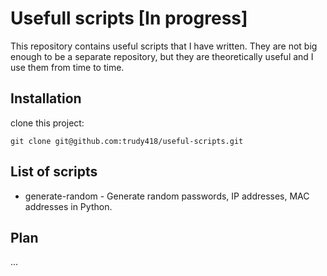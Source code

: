 # Usefull scripts [In progress]

This repository contains useful scripts that I have written. They are not big enough to be a 
separate repository, but they are theoretically useful and I use them from time to time.

## Installation

clone this project:

```
git clone git@github.com:trudy418/useful-scripts.git
```

## List of scripts

- generate-random - Generate random passwords, IP addresses, MAC addresses in Python.

## Plan

...

